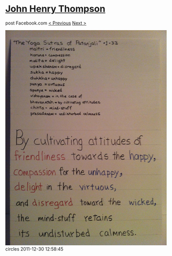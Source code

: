 # [John Henry Thompson](../README.md)
post Facebook.com
[< Previous](2012-01-01-12.md) [Next >](2011-12-30-2.md)

[![](../media/2011-12-30/circles.jpg)](../README.md)
circles
2011-12-30 12:58:45